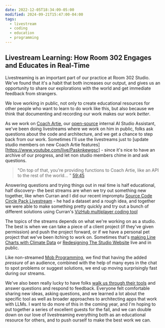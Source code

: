 ```yaml
---
date: 2022-12-05T18:34:09-05:00
modified: 2024-09-21T15:47:00-04:00
tags:
  - livestream
  - coding
  - education
  - programming
---
```

## Livestream Learning: How Room 302 Engages and Educates in Real-Time

Livestreaming is an important part of our practice at Room 302 Studio. We've found that it's a habit that both increases our output, and gives us an opportunity to share our explorations with the world and get immediate feedback from strangers.

We love working in public, not only to create educational resources for other people who want to learn to do work like this, but also because we think that documenting and recording our work makes our work *better*.

As we work on [Coach Artie](https://coachartiebot.com), our [open-source](https://github.com/room302studio/coachartie) internal AI Studio Assistant, we've been doing livestreams where we work on him in public, folks ask questions about the code and architecture, and we get a chance to step back from our work. Sometimes I'll use the livestreams just to [update studio members on new Coach Artie features][https://www.youtube.com/live/Pasknkewgsc] - since it's nice to have an archive of our progress, and let non studio members chime in and ask questions.

>"On top of that, you're providing functions to Coach Artie, like an API to the rest of the world… " [59:45](https://www.youtube.com/live/Pasknkewgsc?si=L2wbRwCv7bXkASR4&t=3585)

Answering questions and trying things out in real time is half educational, half discovery- the best streams are when we try out something new together, like when Curran and I did our recent impromptu [Source Code Circle Pack Livestream](https://www.youtube.com/watch?v=Firc4uIE35Q) - he had a dataset and a rough idea, and together we were able to make something pretty quickly and try out a bunch of different solutions using Curran's [VizHub multiplayer coding tool](https://vizhub.com)

The topics of the streams depends on what we're working on as a studio. The best is when we can take a piece of a client project (if they've given permission) and push the project forward, or if we have a personal pet project that we've been itching to work on. Sometimes that's [making Line Charts with Climate Data](https://www.youtube.com/live/rvrqCYpSspA) or [Redesigning The Studio Website](https://www.youtube.com/live/qiShoEgYf5A) live and in public.

Like non-streamed [Mob Programming](https://en.wikipedia.org/wiki/Team_programming), we find that having the added *pressure* of an audience, combined with the help of many eyes in the chat to spot problems or suggest solutions, we end up moving surprisingly fast during our streams.

We've also been really lucky to have folks [walk us through their tools](https://www.youtube.com/live/Ho0rRkLq_uc) and answer questions and respond to feedback. Everyone felt comfortable sharing new ideas, asking questions, and we learned a lot about the specific tool as well as broader approaches to architecting apps that work with LLMs. I want to do more of this in the coming year, and I'm hoping to put together a series of excellent guests for the fall, and we can double down on our love of livestreaming everything both as an educational resource for others, and to push ourself to make the best work we can.
